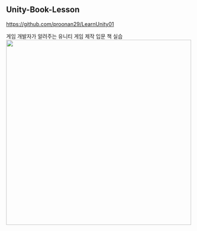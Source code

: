 ## Unity-Book-Lesson
https://github.com/proonan29/LearnUnity01

게임 개발자가 알려주는 유니티 게임 제작 입문 책 실습
<img src=https://github.com/user-attachments/assets/8d24b4ef-7156-4bdd-a4fb-ce57ba2256ab width="500" height="500">
